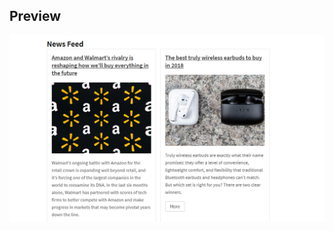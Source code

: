 ## Preview 

![image here](https://github.com/variablemayank/NewsFeed-using-React/blob/master/Images/Screenshot_19.png)
